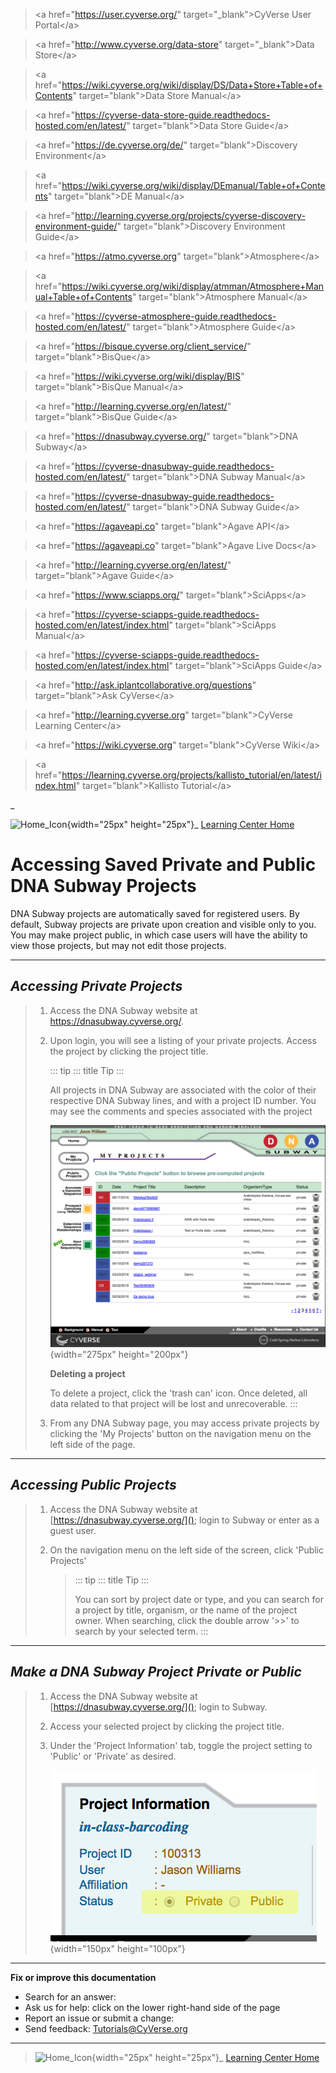 > \<a href=\"<https://user.cyverse.org/>\" target=\"\_blank\"\>CyVerse
> User Portal\</a\>

> \<a href=\"<http://www.cyverse.org/data-store>\"
> target=\"\_blank\"\>Data Store\</a\>

> \<a
> href=\"<https://wiki.cyverse.org/wiki/display/DS/Data+Store+Table+of+Contents>\"
> target=\"blank\"\>Data Store Manual\</a\>

> \<a
> href=\"<https://cyverse-data-store-guide.readthedocs-hosted.com/en/latest/>\"
> target=\"blank\"\>Data Store Guide\</a\>

> \<a href=\"<https://de.cyverse.org/de/>\" target=\"blank\"\>Discovery
> Environment\</a\>

> \<a
> href=\"<https://wiki.cyverse.org/wiki/display/DEmanual/Table+of+Contents>\"
> target=\"blank\"\>DE Manual\</a\>

> \<a
> href=\"<http://learning.cyverse.org/projects/cyverse-discovery-environment-guide/>\"
> target=\"blank\"\>Discovery Environment Guide\</a\>

> \<a href=\"<https://atmo.cyverse.org>\"
> target=\"blank\"\>Atmosphere\</a\>

> \<a
> href=\"<https://wiki.cyverse.org/wiki/display/atmman/Atmosphere+Manual+Table+of+Contents>\"
> target=\"blank\"\>Atmosphere Manual\</a\>

> \<a
> href=\"<https://cyverse-atmosphere-guide.readthedocs-hosted.com/en/latest/>\"
> target=\"blank\"\>Atmosphere Guide\</a\>

> \<a href=\"<https://bisque.cyverse.org/client_service/>\"
> target=\"blank\"\>BisQue\</a\>

> \<a href=\"<https://wiki.cyverse.org/wiki/display/BIS>\"
> target=\"blank\"\>BisQue Manual\</a\>

> \<a href=\"<http://learning.cyverse.org/en/latest/>\"
> target=\"blank\"\>BisQue Guide\</a\>

> \<a href=\"<https://dnasubway.cyverse.org/>\" target=\"blank\"\>DNA
> Subway\</a\>

> \<a
> href=\"<https://cyverse-dnasubway-guide.readthedocs-hosted.com/en/latest/>\"
> target=\"blank\"\>DNA Subway Manual\</a\>

> \<a
> href=\"<https://cyverse-dnasubway-guide.readthedocs-hosted.com/en/latest/>\"
> target=\"blank\"\>DNA Subway Guide\</a\>

> \<a href=\"<https://agaveapi.co>\" target=\"blank\"\>Agave API\</a\>

> \<a href=\"<https://agaveapi.co>\" target=\"blank\"\>Agave Live
> Docs\</a\>

> \<a href=\"<http://learning.cyverse.org/en/latest/>\"
> target=\"blank\"\>Agave Guide\</a\>

> \<a href=\"<https://www.sciapps.org/>\"
> target=\"blank\"\>SciApps\</a\>

> \<a
> href=\"<https://cyverse-sciapps-guide.readthedocs-hosted.com/en/latest/index.html>\"
> target=\"blank\"\>SciApps Manual\</a\>

> \<a
> href=\"<https://cyverse-sciapps-guide.readthedocs-hosted.com/en/latest/index.html>\"
> target=\"blank\"\>SciApps Guide\</a\>

> \<a href=\"<http://ask.iplantcollaborative.org/questions>\"
> target=\"blank\"\>Ask CyVerse\</a\>

> \<a href=\"<http://learning.cyverse.org>\" target=\"blank\"\>CyVerse
> Learning Center\</a\>

> \<a href=\"<https://wiki.cyverse.org>\" target=\"blank\"\>CyVerse
> Wiki\</a\>

> \<a
> href=\"<https://learning.cyverse.org/projects/kallisto_tutorial/en/latest/index.html>\"
> target=\"blank\"\>Kallisto Tutorial\</a\>

\_

![Home_Icon](./img/homeicon.png){width="25px" height="25px"}\_ [Learning
Center Home](http://learning.cyverse.org/)

# Accessing Saved Private and Public DNA Subway Projects

DNA Subway projects are automatically saved for registered users. By
default, Subway projects are private upon creation and visible only to
you. You may make project public, in which case users will have the
ability to view those projects, but may not edit those projects.

------------------------------------------------------------------------

## *Accessing Private Projects*

> 1.  Access the DNA Subway website at <https://dnasubway.cyverse.org/>.
>
> 2.  Upon login, you will see a listing of your private projects.
>     Access the project by clicking the project title.
>
>     ::: tip
>     ::: title
>     Tip
>     :::
>
>     All projects in DNA Subway are associated with the color of their
>     respective DNA Subway lines, and with a project ID number. You may
>     see the comments and species associated with the project
>
>     ![private_projects](./img/dna_subway/private_projects.png){width="275px"
>     height="200px"}
>
>     **Deleting a project**
>
>     To delete a project, click the \'trash can\' icon. Once deleted,
>     all data related to that project will be lost and unrecoverable.
>     :::
>
> 3.  From any DNA Subway page, you may access private projects by
>     clicking the \'My Projects\' button on the navigation menu on the
>     left side of the page.

------------------------------------------------------------------------

## *Accessing Public Projects*

> 1.  Access the DNA Subway website at
>     [https://dnasubway.cyverse.org/](); login to Subway or enter as a
>     guest user.
>
> 2.  On the navigation menu on the left side of the screen, click
>     \'Public Projects\'
>
>     > ::: tip
>     > ::: title
>     > Tip
>     > :::
>     >
>     > You can sort by project date or type, and you can search for a
>     > project by title, organism, or the name of the project owner.
>     > When searching, click the double arrow \'\>\>\' to search by
>     > your selected term.
>     > :::

------------------------------------------------------------------------

## *Make a DNA Subway Project Private or Public*

> 1.  Access the DNA Subway website at
>     [https://dnasubway.cyverse.org/](); login to Subway.
>
> 2.  Access your selected project by clicking the project title.
>
> 3.  Under the \'Project Information\' tab, toggle the project setting
>     to \'Public\' or \'Private\' as desired.
>
>     ![project_info_tab](./img/dna_subway/project_info_tab.png){width="150px"
>     height="100px"}

------------------------------------------------------------------------

**Fix or improve this documentation**

-   Search for an answer:
-   Ask us for help: click on the lower right-hand side of the page
-   Report an issue or submit a change:
-   Send feedback: [Tutorials@CyVerse.org](Tutorials@CyVerse.org)

------------------------------------------------------------------------

> ![Home_Icon](./img/homeicon.png){width="25px" height="25px"}\_
> [Learning Center Home](http://learning.cyverse.org/)
